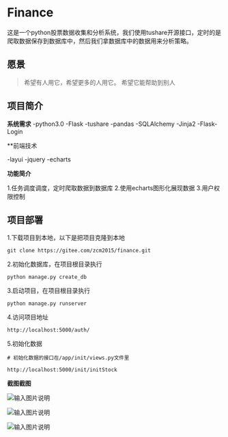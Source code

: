 
# Finance
这是一个python股票数据收集和分析系统，我们使用tushare开源接口，定时的是爬取数据保存到数据库中，然后我们拿数据库中的数据用来分析策略。


## 愿景

> 希望有人用它，希望更多的人用它。
> 希望它能帮助到别人


## 项目简介

**系统需求**
-python3.0
-Flask
-tushare
-pandas
-SQLAlchemy
-Jinja2
-Flask-Login

**前端技术

-layui
-jquery
-echarts

**功能简介**

1.任务调度调度，定时爬取数据到数据库
2.使用echarts图形化展现数据
3.用户权限控制


## 项目部署

1.下载项目到本地，以下是把项目克隆到本地

```code
git clone https://gitee.com/zcm2015/finance.git
```

2.初始化数据库，在项目根目录执行

```code
python manage.py create_db
```

3.启动项目，在项目根目录执行

```code
python manage.py runserver
```

4.访问项目地址

```
http://localhost:5000/auth/
```

5.初始化数据

```code
# 初始化数据的接口在/app/init/views.py文件里

http://localhost:5000/init/initStock
```



**截图截图**

![输入图片说明](https://gitee.com/uploads/images/2018/0328/214522_603d37e5_387233.png "股票列表.PNG")

![输入图片说明](https://gitee.com/uploads/images/2018/0328/214743_c6fb8a91_387233.png "业绩报告.PNG")

![输入图片说明](https://gitee.com/uploads/images/2018/0328/214751_5708ce0d_387233.png "盈利能力.PNG")

